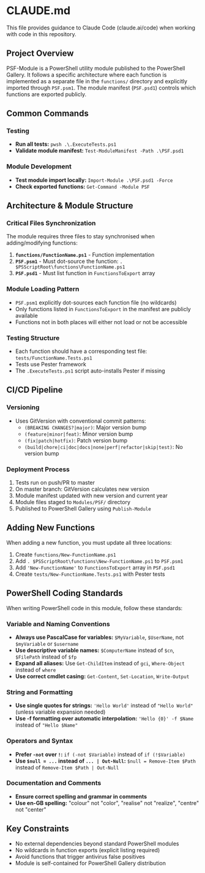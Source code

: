 # CLAUDE.md

This file provides guidance to Claude Code (claude.ai/code) when working with code in this repository.

## Project Overview

PSF-Module is a PowerShell utility module published to the PowerShell Gallery. It follows a specific architecture where each function is implemented as a separate file in the `functions/` directory and explicitly imported through `PSF.psm1`. The module manifest (`PSF.psd1`) controls which functions are exported publicly.

## Common Commands

### Testing

- **Run all tests:** `pwsh .\.ExecuteTests.ps1`
- **Validate module manifest:** `Test-ModuleManifest -Path .\PSF.psd1`

### Module Development

- **Test module import locally:** `Import-Module .\PSF.psd1 -Force`
- **Check exported functions:** `Get-Command -Module PSF`

## Architecture & Module Structure

### Critical Files Synchronization

The module requires three files to stay synchronised when adding/modifying functions:

1. **`functions/FunctionName.ps1`** - Function implementation
2. **`PSF.psm1`** - Must dot-source the function: `. $PSScriptRoot\functions\FunctionName.ps1`
3. **`PSF.psd1`** - Must list function in `FunctionsToExport` array

### Module Loading Pattern

- `PSF.psm1` explicitly dot-sources each function file (no wildcards)
- Only functions listed in `FunctionsToExport` in the manifest are publicly available
- Functions not in both places will either not load or not be accessible

### Testing Structure

- Each function should have a corresponding test file: `tests/FunctionName.Tests.ps1`
- Tests use Pester framework
- The `.ExecuteTests.ps1` script auto-installs Pester if missing

## CI/CD Pipeline

### Versioning

- Uses GitVersion with conventional commit patterns:
  - `(BREAKING CHANGES?|major)`: Major version bump
  - `(feature|minor|feat)`: Minor version bump
  - `(fix|patch|hotfix)`: Patch version bump
  - `(build|chore|ci|doc|docs|none|perf|refactor|skip|test)`: No version bump

### Deployment Process

1. Tests run on push/PR to master
2. On master branch: GitVersion calculates new version
3. Module manifest updated with new version and current year
4. Module files staged to `Modules/PSF/` directory
5. Published to PowerShell Gallery using `Publish-Module`

## Adding New Functions

When adding a new function, you must update all three locations:

1. Create `functions/New-FunctionName.ps1`
2. Add `. $PSScriptRoot\functions\New-FunctionName.ps1` to `PSF.psm1`
3. Add `'New-FunctionName'` to `FunctionsToExport` array in `PSF.psd1`
4. Create `tests/New-FunctionName.Tests.ps1` with Pester tests

## PowerShell Coding Standards

When writing PowerShell code in this module, follow these standards:

### Variable and Naming Conventions
- **Always use PascalCase for variables:** `$MyVariable`, `$UserName`, not `$myVariable` or `$username`
- **Use descriptive variable names:** `$ComputerName` instead of `$cn`, `$FilePath` instead of `$fp`
- **Expand all aliases:** Use `Get-ChildItem` instead of `gci`, `Where-Object` instead of `where`
- **Use correct cmdlet casing:** `Get-Content`, `Set-Location`, `Write-Output`

### String and Formatting
- **Use single quotes for strings:** `'Hello World'` instead of `"Hello World"` (unless variable expansion needed)
- **Use -f formatting over automatic interpolation:** `'Hello {0}' -f $Name` instead of `"Hello $Name"`

### Operators and Syntax
- **Prefer `-not` over `!`:** `if (-not $Variable)` instead of `if (!$Variable)`
- **Use `$null = ...` instead of `... | Out-Null`:** `$null = Remove-Item $Path` instead of `Remove-Item $Path | Out-Null`

### Documentation and Comments
- **Ensure correct spelling and grammar in comments**
- **Use en-GB spelling:** "colour" not "color", "realise" not "realize", "centre" not "center"

## Key Constraints

- No external dependencies beyond standard PowerShell modules
- No wildcards in function exports (explicit listing required)
- Avoid functions that trigger antivirus false positives
- Module is self-contained for PowerShell Gallery distribution
